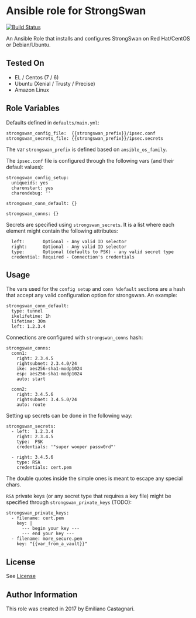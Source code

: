 # Ansible role for StrongSwan

[![Build Status](https://travis-ci.org/torian/ansible-role-strongswan.svg)](https://travis-ci.org/torian/ansible-role-strongswan)

An Ansible Role that installs and configures StrongSwan on Red Hat/CentOS or Debian/Ubuntu.

## Tested On

  * EL / Centos (7 / 6)
  * Ubuntu (Xenial / Trusty / Precise)
  * Amazon Linux


## Role Variables

Defaults defined in `defaults/main.yml`:

```
strongswan_config_file:  {{strongswan_prefix}}/ipsec.conf
strongswan_secrets_file: {{strongswan_prefix}}/ipsec.secrets
```

The var `strongswan_prefix` is defined based on `ansible_os_family`.

The `ipsec.conf` file is configured through the following vars (and their default values):

```
strongswan_config_setup:
  uniqueids: yes
  charonstart: yes
  charondebug: ''

strongswan_conn_default: {}

strongswan_conns: {}
```

Secrets are specified using `strongswan_secrets`. It is a list where each
element might contain the following attributes:
```
  left:       Optional - Any valid ID selector
  right:      Optional - Any valid ID selector
  type:       Optional (defaults to PSK) - any valid secret type
  credential: Required - Connection's credentials
```

## Usage

The vars used for the `config setup` and `conn %default` sections are a hash that accept
any valid configuration option for strongswan. An example:

```
strongswan_conn_default:
  type: tunnel
  ikelifetime: 1h
  lifetime: 30m
  left: 1.2.3.4
```

Connections are configured with `strongswan_conns` hash:

```
strongswan_conns:
  conn1:
    right: 2.3.4.5
    rightsubnet: 2.3.4.0/24
    ike: aes256-sha1-modp1024
    esp: aes256-sha1-modp1024
    auto: start

  conn2:
    right: 3.4.5.6
    rightsubnet: 3.4.5.0/24
    auto: route
```

Setting up secrets can be done in the following way:

```
strongswan_secrets:
  - left:  1.2.3.4
    right: 2.3.4.5
    type:  PSK
    credentials: '"super wooper passw0rd"'

  - right: 3.4.5.6
    type: RSA
    credentials: cert.pem
```

The double quotes inside the simple ones is meant to escape any special chars. 

`RSA` private keys (or any secret type that requires a key file) might be specified 
through `strongswan_private_keys` (TODO):

```
strongswan_private_keys:
  - filename: cert.pem
    key: |
      --- begin your key ---
      --- end your key ---
  - filename: more_secure.pem
    key: "{{var_from_a_vault}}"
```

## License

See [License](LICENSE)


## Author Information

This role was created in 2017 by Emiliano Castagnari.

